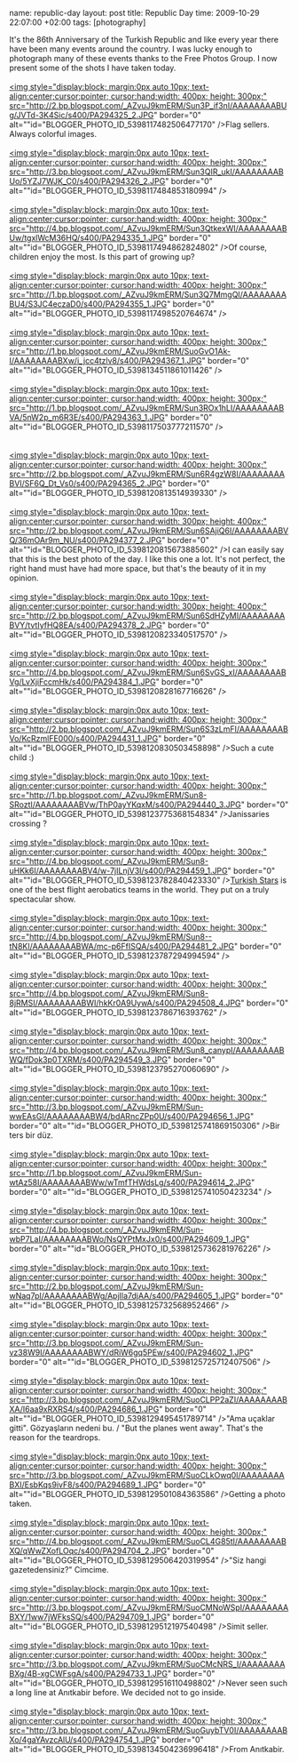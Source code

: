 name: republic-day
layout: post
title: Republic Day
time: 2009-10-29 22:07:00 +02:00
tags: [photography]

It's the 86th Anniversary of the Turkish Republic and like every year there have been many events around the country. I was lucky enough to photograph many of these events thanks to the Free Photos Group. I now present some of the shots I have taken today.<br /><br /><a onblur="try {parent.deselectBloggerImageGracefully();} catch(e) {}" href="http://2.bp.blogspot.com/_AZvuJ9kmERM/Sun3P_if3nI/AAAAAAAABUg/JVTd-3K4Sic/s1600-h/PA294325_2.JPG"><img style="display:block; margin:0px auto 10px; text-align:center;cursor:pointer; cursor:hand;width: 400px; height: 300px;" src="http://2.bp.blogspot.com/_AZvuJ9kmERM/Sun3P_if3nI/AAAAAAAABUg/JVTd-3K4Sic/s400/PA294325_2.JPG" border="0" alt=""id="BLOGGER_PHOTO_ID_5398117482506477170" />Flag sellers. Always colorful images.</a><br /><br /><a onblur="try {parent.deselectBloggerImageGracefully();} catch(e) {}" href="http://3.bp.blogspot.com/_AZvuJ9kmERM/Sun3QIR_ukI/AAAAAAAABUo/5YZJ7WJK_C0/s1600-h/PA294326_2.JPG"><img style="display:block; margin:0px auto 10px; text-align:center;cursor:pointer; cursor:hand;width: 400px; height: 300px;" src="http://3.bp.blogspot.com/_AZvuJ9kmERM/Sun3QIR_ukI/AAAAAAAABUo/5YZJ7WJK_C0/s400/PA294326_2.JPG" border="0" alt=""id="BLOGGER_PHOTO_ID_5398117484853180994" /></a><br /><br /><a onblur="try {parent.deselectBloggerImageGracefully();} catch(e) {}" href="http://4.bp.blogspot.com/_AZvuJ9kmERM/Sun3QtkexWI/AAAAAAAABUw/tgxlWcM36HQ/s1600-h/PA294335_1.JPG"><img style="display:block; margin:0px auto 10px; text-align:center;cursor:pointer; cursor:hand;width: 400px; height: 300px;" src="http://4.bp.blogspot.com/_AZvuJ9kmERM/Sun3QtkexWI/AAAAAAAABUw/tgxlWcM36HQ/s400/PA294335_1.JPG" border="0" alt=""id="BLOGGER_PHOTO_ID_5398117494862824802" /></a>Of course, children enjoy the most. Is this part of growing up?<br /><br /><a onblur="try {parent.deselectBloggerImageGracefully();} catch(e) {}" href="http://1.bp.blogspot.com/_AZvuJ9kmERM/Sun3Q7MmgQI/AAAAAAAABU4/S3JC4eczaD0/s1600-h/PA294355_1.JPG"><img style="display:block; margin:0px auto 10px; text-align:center;cursor:pointer; cursor:hand;width: 400px; height: 300px;" src="http://1.bp.blogspot.com/_AZvuJ9kmERM/Sun3Q7MmgQI/AAAAAAAABU4/S3JC4eczaD0/s400/PA294355_1.JPG" border="0" alt=""id="BLOGGER_PHOTO_ID_5398117498520764674" /></a><br /><br /><a onblur="try {parent.deselectBloggerImageGracefully();} catch(e) {}" href="http://1.bp.blogspot.com/_AZvuJ9kmERM/SuoGvO1Ak-I/AAAAAAAABXw/i_jcc4tzlv8/s1600-h/PA294367_1.JPG"><img style="display:block; margin:0px auto 10px; text-align:center;cursor:pointer; cursor:hand;width: 400px; height: 300px;" src="http://1.bp.blogspot.com/_AZvuJ9kmERM/SuoGvO1Ak-I/AAAAAAAABXw/i_jcc4tzlv8/s400/PA294367_1.JPG" border="0" alt=""id="BLOGGER_PHOTO_ID_5398134511861011426" /></a><br /><br /><a onblur="try {parent.deselectBloggerImageGracefully();} catch(e) {}" href="http://1.bp.blogspot.com/_AZvuJ9kmERM/Sun3ROx1hLI/AAAAAAAABVA/5nW2p_m6R3E/s1600-h/PA294363_1.JPG"><img style="display:block; margin:0px auto 10px; text-align:center;cursor:pointer; cursor:hand;width: 400px; height: 300px;" src="http://1.bp.blogspot.com/_AZvuJ9kmERM/Sun3ROx1hLI/AAAAAAAABVA/5nW2p_m6R3E/s400/PA294363_1.JPG" border="0" alt=""id="BLOGGER_PHOTO_ID_5398117503777211570" /></a><br /><br /><br /><a onblur="try {parent.deselectBloggerImageGracefully();} catch(e) {}" href="http://2.bp.blogspot.com/_AZvuJ9kmERM/Sun6R4gzW8I/AAAAAAAABVI/SF6Q_Dt_Vs0/s1600-h/PA294365_2.JPG"><img style="display:block; margin:0px auto 10px; text-align:center;cursor:pointer; cursor:hand;width: 400px; height: 300px;" src="http://2.bp.blogspot.com/_AZvuJ9kmERM/Sun6R4gzW8I/AAAAAAAABVI/SF6Q_Dt_Vs0/s400/PA294365_2.JPG" border="0" alt=""id="BLOGGER_PHOTO_ID_5398120813514939330" /></a><br /><br /><a onblur="try {parent.deselectBloggerImageGracefully();} catch(e) {}" href="http://2.bp.blogspot.com/_AZvuJ9kmERM/Sun6SAjiQ6I/AAAAAAAABVQ/36mOAr9m_NU/s1600-h/PA294377_2.JPG"><img style="display:block; margin:0px auto 10px; text-align:center;cursor:pointer; cursor:hand;width: 300px; height: 400px;" src="http://2.bp.blogspot.com/_AZvuJ9kmERM/Sun6SAjiQ6I/AAAAAAAABVQ/36mOAr9m_NU/s400/PA294377_2.JPG" border="0" alt=""id="BLOGGER_PHOTO_ID_5398120815673885602" /></a>I can easily say that this is the best photo of the day. I like this one a lot. It's not perfect, the right hand must have had more space, but that's the beauty of it in my opinion.<br /><br /><a onblur="try {parent.deselectBloggerImageGracefully();} catch(e) {}" href="http://2.bp.blogspot.com/_AZvuJ9kmERM/Sun6SdHZyMI/AAAAAAAABVY/tvtIyfHQ8EA/s1600-h/PA294378_2.JPG"><img style="display:block; margin:0px auto 10px; text-align:center;cursor:pointer; cursor:hand;width: 300px; height: 400px;" src="http://2.bp.blogspot.com/_AZvuJ9kmERM/Sun6SdHZyMI/AAAAAAAABVY/tvtIyfHQ8EA/s400/PA294378_2.JPG" border="0" alt=""id="BLOGGER_PHOTO_ID_5398120823340517570" /></a><br /><br /><a onblur="try {parent.deselectBloggerImageGracefully();} catch(e) {}" href="http://4.bp.blogspot.com/_AZvuJ9kmERM/Sun6SvGS_xI/AAAAAAAABVg/LvXjiFccmHk/s1600-h/PA294384_1.JPG"><img style="display:block; margin:0px auto 10px; text-align:center;cursor:pointer; cursor:hand;width: 400px; height: 300px;" src="http://4.bp.blogspot.com/_AZvuJ9kmERM/Sun6SvGS_xI/AAAAAAAABVg/LvXjiFccmHk/s400/PA294384_1.JPG" border="0" alt=""id="BLOGGER_PHOTO_ID_5398120828167716626" /></a><br /><br /><a onblur="try {parent.deselectBloggerImageGracefully();} catch(e) {}" href="http://2.bp.blogspot.com/_AZvuJ9kmERM/Sun6S3zLmFI/AAAAAAAABVo/KcRzmlFE000/s1600-h/PA294431_1.JPG"><img style="display:block; margin:0px auto 10px; text-align:center;cursor:pointer; cursor:hand;width: 400px; height: 300px;" src="http://2.bp.blogspot.com/_AZvuJ9kmERM/Sun6S3zLmFI/AAAAAAAABVo/KcRzmlFE000/s400/PA294431_1.JPG" border="0" alt=""id="BLOGGER_PHOTO_ID_5398120830503458898" /></a>Such a cute child :)<br /><br /><a onblur="try {parent.deselectBloggerImageGracefully();} catch(e) {}" href="http://1.bp.blogspot.com/_AZvuJ9kmERM/Sun8-SRoztI/AAAAAAAABVw/ThP0ayYKqxM/s1600-h/PA294440_3.JPG"><img style="display:block; margin:0px auto 10px; text-align:center;cursor:pointer; cursor:hand;width: 400px; height: 300px;" src="http://1.bp.blogspot.com/_AZvuJ9kmERM/Sun8-SRoztI/AAAAAAAABVw/ThP0ayYKqxM/s400/PA294440_3.JPG" border="0" alt=""id="BLOGGER_PHOTO_ID_5398123775368154834" /></a>Janissaries crossing ?<br /><br /><a onblur="try {parent.deselectBloggerImageGracefully();} catch(e) {}" href="http://4.bp.blogspot.com/_AZvuJ9kmERM/Sun8-uHKk6I/AAAAAAAABV4/w-7jILnjV3I/s1600-h/PA294459_1.JPG"><img style="display:block; margin:0px auto 10px; text-align:center;cursor:pointer; cursor:hand;width: 400px; height: 300px;" src="http://4.bp.blogspot.com/_AZvuJ9kmERM/Sun8-uHKk6I/AAAAAAAABV4/w-7jILnjV3I/s400/PA294459_1.JPG" border="0" alt=""id="BLOGGER_PHOTO_ID_5398123782840423330" /></a><a href="http://en.wikipedia.org/wiki/Turkish_Stars">Turkish Stars</a> is one of the best flight aerobatics teams in the world. They put on a truly spectacular show.<br /><br /><a onblur="try {parent.deselectBloggerImageGracefully();} catch(e) {}" href="http://4.bp.blogspot.com/_AZvuJ9kmERM/Sun8--tN8KI/AAAAAAAABWA/mc-p6FfISQA/s1600-h/PA294481_2.JPG"><img style="display:block; margin:0px auto 10px; text-align:center;cursor:pointer; cursor:hand;width: 400px; height: 300px;" src="http://4.bp.blogspot.com/_AZvuJ9kmERM/Sun8--tN8KI/AAAAAAAABWA/mc-p6FfISQA/s400/PA294481_2.JPG" border="0" alt=""id="BLOGGER_PHOTO_ID_5398123787294994594" /></a><br /><br /><a onblur="try {parent.deselectBloggerImageGracefully();} catch(e) {}" href="http://4.bp.blogspot.com/_AZvuJ9kmERM/Sun8-8jRMSI/AAAAAAAABWI/hkKr0A9UywA/s1600-h/PA294508_4.JPG"><img style="display:block; margin:0px auto 10px; text-align:center;cursor:pointer; cursor:hand;width: 400px; height: 300px;" src="http://4.bp.blogspot.com/_AZvuJ9kmERM/Sun8-8jRMSI/AAAAAAAABWI/hkKr0A9UywA/s400/PA294508_4.JPG" border="0" alt=""id="BLOGGER_PHOTO_ID_5398123786716393762" /></a><br /><br /><a onblur="try {parent.deselectBloggerImageGracefully();} catch(e) {}" href="http://4.bp.blogspot.com/_AZvuJ9kmERM/Sun8_canypI/AAAAAAAABWQ/fDok3p0TXRM/s1600-h/PA294549_3.JPG"><img style="display:block; margin:0px auto 10px; text-align:center;cursor:pointer; cursor:hand;width: 400px; height: 300px;" src="http://4.bp.blogspot.com/_AZvuJ9kmERM/Sun8_canypI/AAAAAAAABWQ/fDok3p0TXRM/s400/PA294549_3.JPG" border="0" alt=""id="BLOGGER_PHOTO_ID_5398123795270060690" /></a><br /><br /><a onblur="try {parent.deselectBloggerImageGracefully();} catch(e) {}" href="http://3.bp.blogspot.com/_AZvuJ9kmERM/Sun-wwEAsGI/AAAAAAAABW4/bdARncZPp0U/s1600-h/PA294656_1.JPG"><img style="display:block; margin:0px auto 10px; text-align:center;cursor:pointer; cursor:hand;width: 400px; height: 300px;" src="http://3.bp.blogspot.com/_AZvuJ9kmERM/Sun-wwEAsGI/AAAAAAAABW4/bdARncZPp0U/s400/PA294656_1.JPG" border="0" alt=""id="BLOGGER_PHOTO_ID_5398125741869150306" /></a>Bir ters bir düz.<br /><br /><a onblur="try {parent.deselectBloggerImageGracefully();} catch(e) {}" href="http://1.bp.blogspot.com/_AZvuJ9kmERM/Sun-wtAz58I/AAAAAAAABWw/wTmfTHWdsLg/s1600-h/PA294614_2.JPG"><img style="display:block; margin:0px auto 10px; text-align:center;cursor:pointer; cursor:hand;width: 400px; height: 300px;" src="http://1.bp.blogspot.com/_AZvuJ9kmERM/Sun-wtAz58I/AAAAAAAABWw/wTmfTHWdsLg/s400/PA294614_2.JPG" border="0" alt=""id="BLOGGER_PHOTO_ID_5398125741050423234" /></a><br /><br /><a onblur="try {parent.deselectBloggerImageGracefully();} catch(e) {}" href="http://4.bp.blogspot.com/_AZvuJ9kmERM/Sun-wbP7LaI/AAAAAAAABWo/NsQYPtMxJx0/s1600-h/PA294609_1.JPG"><img style="display:block; margin:0px auto 10px; text-align:center;cursor:pointer; cursor:hand;width: 400px; height: 300px;" src="http://4.bp.blogspot.com/_AZvuJ9kmERM/Sun-wbP7LaI/AAAAAAAABWo/NsQYPtMxJx0/s400/PA294609_1.JPG" border="0" alt=""id="BLOGGER_PHOTO_ID_5398125736281976226" /></a><br /><br /><a onblur="try {parent.deselectBloggerImageGracefully();} catch(e) {}" href="http://2.bp.blogspot.com/_AZvuJ9kmERM/Sun-wNaq7pI/AAAAAAAABWg/ApjIla7djAA/s1600-h/PA294605_1.JPG"><img style="display:block; margin:0px auto 10px; text-align:center;cursor:pointer; cursor:hand;width: 400px; height: 300px;" src="http://2.bp.blogspot.com/_AZvuJ9kmERM/Sun-wNaq7pI/AAAAAAAABWg/ApjIla7djAA/s400/PA294605_1.JPG" border="0" alt=""id="BLOGGER_PHOTO_ID_5398125732568952466" /></a><br /><br /><a onblur="try {parent.deselectBloggerImageGracefully();} catch(e) {}" href="http://3.bp.blogspot.com/_AZvuJ9kmERM/Sun-vz38W9I/AAAAAAAABWY/dRiW6gq5PEw/s1600-h/PA294602_1.JPG"><img style="display:block; margin:0px auto 10px; text-align:center;cursor:pointer; cursor:hand;width: 400px; height: 300px;" src="http://3.bp.blogspot.com/_AZvuJ9kmERM/Sun-vz38W9I/AAAAAAAABWY/dRiW6gq5PEw/s400/PA294602_1.JPG" border="0" alt=""id="BLOGGER_PHOTO_ID_5398125725712407506" /></a><br /><br /><a onblur="try {parent.deselectBloggerImageGracefully();} catch(e) {}" href="http://3.bp.blogspot.com/_AZvuJ9kmERM/SuoCLPP2aZI/AAAAAAAABXA/I6aa9xRXRS4/s1600-h/PA294686_1.JPG"><img style="display:block; margin:0px auto 10px; text-align:center;cursor:pointer; cursor:hand;width: 400px; height: 300px;" src="http://3.bp.blogspot.com/_AZvuJ9kmERM/SuoCLPP2aZI/AAAAAAAABXA/I6aa9xRXRS4/s400/PA294686_1.JPG" border="0" alt=""id="BLOGGER_PHOTO_ID_5398129495451789714" /></a>"Ama uçaklar gitti". Gözyaşların nedeni bu. / "But the planes went away". That's the reason for the teardrops.<br /><br /><a onblur="try {parent.deselectBloggerImageGracefully();} catch(e) {}" href="http://3.bp.blogspot.com/_AZvuJ9kmERM/SuoCLkOwq0I/AAAAAAAABXI/EsbKqs9ivF8/s1600-h/PA294689_1.JPG"><img style="display:block; margin:0px auto 10px; text-align:center;cursor:pointer; cursor:hand;width: 400px; height: 300px;" src="http://3.bp.blogspot.com/_AZvuJ9kmERM/SuoCLkOwq0I/AAAAAAAABXI/EsbKqs9ivF8/s400/PA294689_1.JPG" border="0" alt=""id="BLOGGER_PHOTO_ID_5398129501084363586" /></a>Getting a photo taken.<br /><br /><a onblur="try {parent.deselectBloggerImageGracefully();} catch(e) {}" href="http://4.bp.blogspot.com/_AZvuJ9kmERM/SuoCL4G85tI/AAAAAAAABXQ/qWwZXofLOqc/s1600-h/PA294704_2.JPG"><img style="display:block; margin:0px auto 10px; text-align:center;cursor:pointer; cursor:hand;width: 400px; height: 300px;" src="http://4.bp.blogspot.com/_AZvuJ9kmERM/SuoCL4G85tI/AAAAAAAABXQ/qWwZXofLOqc/s400/PA294704_2.JPG" border="0" alt=""id="BLOGGER_PHOTO_ID_5398129506420319954" /></a>"Siz hangi gazetedensiniz?" Cimcime.<br /><br /><a onblur="try {parent.deselectBloggerImageGracefully();} catch(e) {}" href="http://3.bp.blogspot.com/_AZvuJ9kmERM/SuoCMNoWSpI/AAAAAAAABXY/1ww7jWFksSQ/s1600-h/PA294709_1.JPG"><img style="display:block; margin:0px auto 10px; text-align:center;cursor:pointer; cursor:hand;width: 400px; height: 300px;" src="http://3.bp.blogspot.com/_AZvuJ9kmERM/SuoCMNoWSpI/AAAAAAAABXY/1ww7jWFksSQ/s400/PA294709_1.JPG" border="0" alt=""id="BLOGGER_PHOTO_ID_5398129512197540498" /></a>Simit seller.<br /><br /><a onblur="try {parent.deselectBloggerImageGracefully();} catch(e) {}" href="http://3.bp.blogspot.com/_AZvuJ9kmERM/SuoCMcNRS_I/AAAAAAAABXg/4B-xgCWFsgA/s1600-h/PA294733_1.JPG"><img style="display:block; margin:0px auto 10px; text-align:center;cursor:pointer; cursor:hand;width: 400px; height: 300px;" src="http://3.bp.blogspot.com/_AZvuJ9kmERM/SuoCMcNRS_I/AAAAAAAABXg/4B-xgCWFsgA/s400/PA294733_1.JPG" border="0" alt=""id="BLOGGER_PHOTO_ID_5398129516110498802" /></a>Never seen such a long line at Anıtkabir before. We decided not to go inside.<br /><br /><a onblur="try {parent.deselectBloggerImageGracefully();} catch(e) {}" href="http://3.bp.blogspot.com/_AZvuJ9kmERM/SuoGuybTV0I/AAAAAAAABXo/4gaYAvzcAlU/s1600-h/PA294754_1.JPG"><img style="display:block; margin:0px auto 10px; text-align:center;cursor:pointer; cursor:hand;width: 400px; height: 300px;" src="http://3.bp.blogspot.com/_AZvuJ9kmERM/SuoGuybTV0I/AAAAAAAABXo/4gaYAvzcAlU/s400/PA294754_1.JPG" border="0" alt=""id="BLOGGER_PHOTO_ID_5398134504236996418" /></a>From Anıtkabir.

